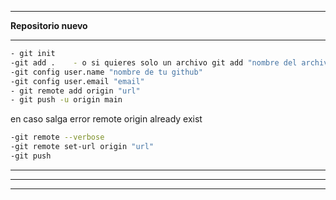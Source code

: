 ****
**Repositorio nuevo**
****

```bash
- git init
-git add .    - o si quieres solo un archivo git add "nombre del archivo"
-git config user.name "nombre de tu github"
-git config user.email "email"
- git remote add origin "url"
- git push -u origin main
```


en caso salga error remote origin already exist

```bash
-git remote --verbose
-git remote set-url origin "url"
-git push
```

****
** **
****